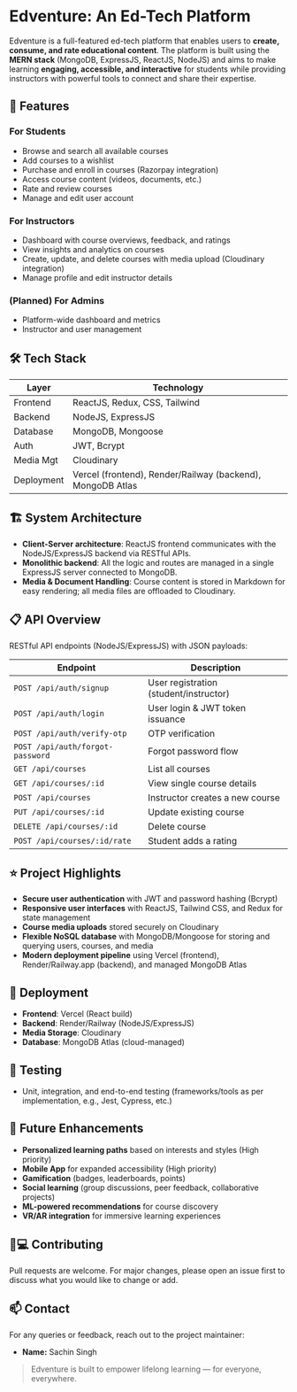 # Edventure: An Ed-Tech Platform

Edventure is a full-featured ed-tech platform that enables users to **create, consume, and rate educational content**. The platform is built using the **MERN stack** (MongoDB, ExpressJS, ReactJS, NodeJS) and aims to make learning **engaging, accessible, and interactive** for students while providing instructors with powerful tools to connect and share their expertise.

## 🚀 Features

### For Students
- Browse and search all available courses
- Add courses to a wishlist
- Purchase and enroll in courses (Razorpay integration)
- Access course content (videos, documents, etc.)
- Rate and review courses
- Manage and edit user account

### For Instructors
- Dashboard with course overviews, feedback, and ratings
- View insights and analytics on courses
- Create, update, and delete courses with media upload (Cloudinary integration)
- Manage profile and edit instructor details

### (Planned) For Admins
- Platform-wide dashboard and metrics
- Instructor and user management

## 🛠️ Tech Stack

| Layer       | Technology                                   |
|-------------|----------------------------------------------|
| Frontend    | ReactJS, Redux, CSS, Tailwind                |
| Backend     | NodeJS, ExpressJS                            |
| Database    | MongoDB, Mongoose                            |
| Auth        | JWT, Bcrypt                                  |
| Media Mgt   | Cloudinary                                   |
| Deployment  | Vercel (frontend), Render/Railway (backend), MongoDB Atlas |

## 🏗️ System Architecture

- **Client-Server architecture**: ReactJS frontend communicates with the NodeJS/ExpressJS backend via RESTful APIs.
- **Monolithic backend**: All the logic and routes are managed in a single ExpressJS server connected to MongoDB.
- **Media & Document Handling**: Course content is stored in Markdown for easy rendering; all media files are offloaded to Cloudinary.

## 📋 API Overview

RESTful API endpoints (NodeJS/ExpressJS) with JSON payloads:

| Endpoint                              | Description                        |
|----------------------------------------|------------------------------------|
| `POST /api/auth/signup`                | User registration (student/instructor) |
| `POST /api/auth/login`                 | User login & JWT token issuance    |
| `POST /api/auth/verify-otp`            | OTP verification                   |
| `POST /api/auth/forgot-password`       | Forgot password flow               |
| `GET /api/courses`                     | List all courses                   |
| `GET /api/courses/:id`                 | View single course details         |
| `POST /api/courses`                    | Instructor creates a new course    |
| `PUT /api/courses/:id`                 | Update existing course             |
| `DELETE /api/courses/:id`              | Delete course                      |
| `POST /api/courses/:id/rate`           | Student adds a rating              |

## ⭐ Project Highlights

- **Secure user authentication** with JWT and password hashing (Bcrypt)
- **Responsive user interfaces** with ReactJS, Tailwind CSS, and Redux for state management
- **Course media uploads** stored securely on Cloudinary
- **Flexible NoSQL database** with MongoDB/Mongoose for storing and querying users, courses, and media
- **Modern deployment pipeline** using Vercel (frontend), Render/Railway.app (backend), and managed MongoDB Atlas

## 🚀 Deployment

- **Frontend**: Vercel (React build)
- **Backend**: Render/Railway (NodeJS/ExpressJS)
- **Media Storage**: Cloudinary
- **Database**: MongoDB Atlas (cloud-managed)

## 🧪 Testing

- Unit, integration, and end-to-end testing (frameworks/tools as per implementation, e.g., Jest, Cypress, etc.)

## 🔮 Future Enhancements

- **Personalized learning paths** based on interests and styles (High priority)
- **Mobile App** for expanded accessibility (High priority)
- **Gamification** (badges, leaderboards, points)
- **Social learning** (group discussions, peer feedback, collaborative projects)
- **ML-powered recommendations** for course discovery
- **VR/AR integration** for immersive learning experiences


## 👨💻 Contributing

Pull requests are welcome. For major changes, please open an issue first to discuss what you would like to change or add.

## 📫 Contact

For any queries or feedback, reach out to the project maintainer:

- **Name:** Sachin Singh

> Edventure is built to empower lifelong learning — for everyone, everywhere.
